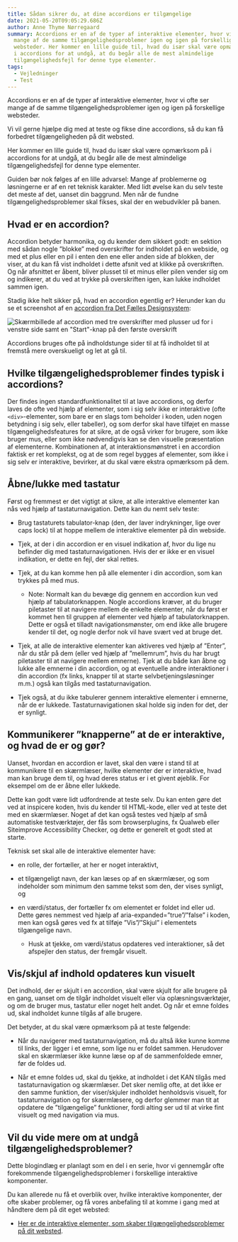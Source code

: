 ```yaml
---
title: Sådan sikrer du, at dine accordions er tilgængelige
date: 2021-05-20T09:05:29.686Z
author: Anne Thyme Nørregaard
summary: Accordions er en af de typer af interaktive elementer, hvor vi ofte ser
  mange af de samme tilgængelighedsproblemer igen og igen på forskellige
  websteder. Her kommer en lille guide til, hvad du især skal være opmærksom på
  i accordions for at undgå, at du begår alle de mest almindelige
  tilgængelighedsfejl for denne type elementer.
tags:
  - Vejledninger
  - Test
---
```

Accordions er en af de typer af interaktive elementer, hvor vi ofte ser mange af de samme tilgængelighedsproblemer igen og igen på forskellige websteder.

Vi vil gerne hjælpe dig med at teste og fikse dine accordions, så du kan få forbedret tilgængeligheden på dit websted.

Her kommer en lille guide til, hvad du især skal være opmærksom på i accordions for at undgå, at du begår alle de mest almindelige tilgængelighedsfejl for denne type elementer.

Guiden bør nok følges af en lille advarsel: Mange af problemerne og løsningerne er af en ret teknisk karakter. Med lidt øvelse kan du selv teste det meste af det, uanset din baggrund. Men når de fundne tilgængelighedsproblemer skal fikses, skal der en webudvikler på banen.

## Hvad er en accordion?

Accordion betyder harmonika, og du kender dem sikkert godt: en sektion med sådan nogle ”blokke” med overskrifter for indholdet på en webside, og med et plus eller en pil i enten den ene eller anden side af blokken, der viser, at du kan få vist indholdet i dette afsnit ved at klikke på overskriften. 
Og når afsnittet er åbent, bliver plusset til et minus eller pilen vender sig om og indikerer, at du ved at trykke på overskriften igen, kan lukke indholdet sammen igen.

Stadig ikke helt sikker på, hvad en accordion egentlig er? Herunder kan du se et screenshot af en [accordion fra Det Fælles Designsystem](https://designsystem.dk/komponenter/accordions/):

![Skærmbillede af accordion med tre overskrifter med plusser ud for i venstre side samt en "Start"-knap på den første overskrift](/img/screenshot-2021-05-19-at-15.18.01.png)

Accordions bruges ofte på indholdstunge sider til at få indholdet til at fremstå mere overskueligt og let at gå til.

## Hvilke tilgængelighedsproblemer findes typisk i accordions?

Der findes ingen standardfunktionalitet til at lave accordions, og derfor laves de ofte ved hjælp af elementer, som i sig selv ikke er interaktive (ofte `<div>`-elementer, som bare er en slags tom beholder i koden, uden nogen betydning i sig selv, eller tabeller), og som derfor skal have tilføjet en masse tilgængelighedsfeatures for at sikre, at de også virker for brugere, som ikke bruger mus, eller som ikke nødvendigvis kan se den visuelle præsentation af elementerne.
Kombinationen af, at interaktionsmønstret i en accordion faktisk er ret komplekst, og at de som regel bygges af elementer, som ikke i sig selv er interaktive, bevirker, at du skal være ekstra opmærksom på dem.

## Åbne/lukke med tastatur

Først og fremmest er det vigtigt at sikre, at alle interaktive elementer kan nås ved hjælp af tastaturnavigation.
Dette kan du nemt selv teste: 

* Brug tastaturets tabulator-knap (den, der laver indrykninger, lige over caps lock) til at hoppe mellem de interaktive elementer på din webside.
* Tjek, at der i din accordion er en visuel indikation af, hvor du lige nu befinder dig med tastaturnavigationen. Hvis der er ikke er en visuel indikation, er dette en fejl, der skal rettes.
* Tjek, at du kan komme hen på alle elementer i din accordion, som kan trykkes på med mus. 

  * Note: Normalt kan du bevæge dig gennem en accordion kun ved hjælp af tabulatorknappen. Nogle accordions kræver, at du bruger piletaster til at navigere mellem de enkelte elementer, når du først er kommet hen til gruppen af elementer ved hjælp af tabulatorknappen. Dette er også et tilladt navigationsmønster, om end ikke alle brugere kender til det, og nogle derfor nok vil have svært ved at bruge det.



* Tjek, at alle de interaktive elementer kan aktiveres ved hjælp af ”Enter”, når du står på dem (eller ved hjælp af ”mellemrum”, hvis du har brugt piletaster til at navigere mellem emnerne). Tjek at du både kan åbne og lukke alle emnerne i din accordion, og at eventuelle andre interaktioner i din accordion (fx links, knapper til at starte selvbetjeningsløsninger m.m.) også kan tilgås med tastaturnavigation.
* Tjek også, at du ikke tabulerer gennem interaktive elementer i emnerne, når de er lukkede. Tastaturnavigationen skal holde sig inden for det, der er synligt.

## Kommunikerer ”knapperne” at de er interaktive, og hvad de er og gør?

Uanset, hvordan en accordion er lavet, skal den være i stand til at kommunikere til en skærmlæser, hvilke elementer der er interaktive, hvad man kan bruge dem til, og hvad deres status er i et givent øjeblik. For eksempel om de er åbne eller lukkede.

Dette kan godt være lidt udfordrende at teste selv. Du kan enten gøre det ved at inspicere koden, hvis du kender til HTML-kode, eller ved at teste det med en skærmlæser. Noget af det kan også testes ved hjælp af små automatiske testværktøjer, der fås som browserplugins, fx Qualweb eller Siteimprove Accessibility Checker, og dette er generelt et godt sted at starte. 

Teknisk set skal alle de interaktive elementer have:

* en rolle, der fortæller, at her er noget interaktivt, 
* et tilgængeligt navn, der kan læses op af en skærmlæser, og som indeholder som minimum den samme tekst som den, der vises synligt, og 
* en værdi/status, der fortæller fx om elementet er foldet ind eller ud. Dette gøres nemmest ved hjælp af aria-expanded=”true”/”false” i koden, men kan også gøres ved fx at tilføje ”Vis”/”Skjul” i elementets tilgængelige navn.

  * Husk at tjekke, om værdi/status opdateres ved interaktioner, så det afspejler den status, der fremgår visuelt.

## Vis/skjul af indhold opdateres kun visuelt

Det indhold, der er skjult i en accordion, skal være skjult for alle brugere på en gang, uanset om de tilgår indholdet visuelt eller via oplæsningsværktøjer, og om de bruger mus, tastatur eller noget helt andet.
Og når et emne foldes ud, skal indholdet kunne tilgås af alle brugere. 

Det betyder, at du skal være opmærksom på at teste følgende:

* Når du navigerer med tastaturnavigation, må du altså ikke kunne komme til links, der ligger i et emne, som lige nu er foldet sammen.  Herudover skal en skærmlæser ikke kunne læse op af de sammenfoldede emner, før de foldes ud.


* Når et emne foldes ud, skal du tjekke, at indholdet i det KAN tilgås med tastaturnavigation og skærmlæser. Det sker nemlig ofte, at det ikke er den samme funktion, der viser/skjuler indholdet henholdsvis visuelt, for tastaturnavigation og for skærmlæsere, og derfor glemmer man tit at opdatere de ”tilgængelige” funktioner, fordi alting ser ud til at virke fint visuelt og med navigation via mus.

## Vil du vide mere om at undgå tilgængelighedsproblemer?

Dette blogindlæg er planlagt som en del i en serie, hvor vi gennemgår ofte forekommende tilgængelighedsproblemer i forskellige interaktive komponenter.

Du kan allerede nu få et overblik over, hvilke interaktive komponenter, der ofte skaber problemer, og få vores anbefaling til at komme i gang med at håndtere dem på dit eget websted:

* [Her er de interaktive elementer, som skaber tilgængelighedsproblemer på dit websted](https://inklusio.dk/posts/her-er-de-interaktive-elementer-som-skaber-tilg%C3%A6ngelighedsproblemer-p%C3%A5-dit-websted/).